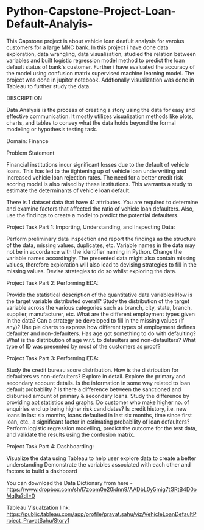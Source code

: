 # Python-Capstone-Project-Loan-Default-Analyis-
This Capstone project is about vehicle loan deafult analysis for varoius customers for a large MNC bank. In this project i have done data exploration, data wrangling, data visualisation, studied the relation between variables and built logistic regression model method to predict the loan default status of bank's customer. Further i have evaluated the accuracy of the model using confusion matrix supervised machine learning model. The project was done in jupiter notebook. Addtionally visualization was done in Tableau to further study the data.

DESCRIPTION

Data Analysis is the process of creating a story using the data for easy and effective communication. It mostly utilizes visualization methods like plots, charts, and tables to convey what the data holds beyond the formal modeling or hypothesis testing task.

Domain: Finance

Problem Statement

Financial institutions incur significant losses due to the default of vehicle loans. This has led to the tightening up of vehicle loan underwriting and increased vehicle loan rejection rates.
The need for a better credit risk scoring model is also raised by these institutions. This warrants a study to estimate the determinants of vehicle loan default.

There is 1 dataset data that have 41 attributes.
You are required to determine and examine factors that affected the ratio of vehicle loan defaulters. Also, use the findings to create a model to predict the potential defaulters.

Project Task Part 1: Importing, Understanding, and Inspecting Data:

Perform preliminary data inspection and report the findings as the structure of the data, missing values, duplicates, etc.
Variable names in the data may not be in accordance with the identifier naming in Python. Change the variable names accordingly.
The presented data might also contain missing values, therefore exploration will also lead to devising strategies to fill in the missing values. Devise strategies to do so whilst exploring the data.
 
Project Task Part 2: Performing EDA:

Provide the statistical description of the quantitative data variables
How is the target variable distributed overall?
Study the distribution of the target variable across the various categories such as branch, city, state, branch, supplier, manufacturer, etc.
What are the different employment types given in the data? Can a strategy be developed to fill in the missing values (if any)?  Use pie charts to express how different types of employment defines defaulter and non-defaulters.
Has age got something to do with defaulting? What is the distribution of age w.r.t. to defaulters and non-defaulters?
What type of ID was presented by most of the customers as proof?


Project Task Part 3: Performing EDA:

Study the credit bureau score distribution. How is the distribution for defaulters vs non-defaulters? Explore in detail.
Explore the primary and secondary account details. Is the information in some way related to loan default probability ?
Is there a difference between the sanctioned and disbursed amount of primary & secondary loans. Study the difference by providing apt statistics and graphs.
Do customer who make higher no. of enquiries end up being higher risk candidates? 
Is credit history, i.e. new loans in last six months, loans defaulted in last six months, time since first loan, etc., a significant factor in estimating probability of loan defaulters?
Perform logistic regression modelling, predict the outcome for the test data, and validate the results using the confusion matrix.

Project Task Part 4: Dashboarding:

Visualize the data using Tableau to help user explore data to create a better understanding
Demonstrate  the variables associated with each other and factors to build a dashboard

You can download the Data Dictionary from here - https://www.dropbox.com/sh/l7zopm0e20idnn9/AADbL0y5mig7tGRtB4D0oMq9a?dl=0

Tableau Visualzation link: https://public.tableau.com/app/profile/pravat.sahu/viz/VehicleLoanDefaultProject_PravatSahu/Story1
